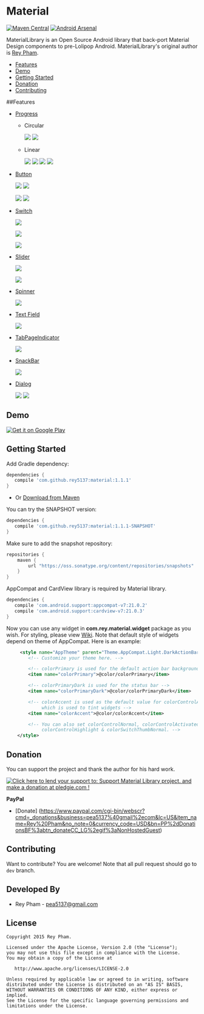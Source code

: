 Material
=====================

[![Maven Central](https://img.shields.io/maven-central/v/com.github.rey5137/material.svg)](https://oss.sonatype.org/content/repositories/releases/com/github/rey5137/material/1.1.0/material-1.1.0.aar)  [![Android Arsenal](https://img.shields.io/badge/Android%20Arsenal-Material-brightgreen.svg?style=flat)](http://android-arsenal.com/details/1/1685)

MaterialLibrary is an Open Source Android library that back-port Material Design components to pre-Lolipop Android. MaterialLibrary's original author is [Rey Pham](https://github.com/rey5137).

* [Features](#features)
* [Demo](#demo)
* [Getting Started](#getting-started)
* [Donation](#donation)
* [Contributing](#contributing)

##Features
- [Progress](https://github.com/rey5137/Material/wiki/Progress)
    - Circular
    
        ![](https://github.com/rey5137/Material/raw/master/image/progress_circular_indeterminate.gif) ![](https://github.com/rey5137/Material/raw/master/image/progress_circular_determinate.gif)
    - Linear

        ![](https://github.com/rey5137/Material/raw/master/image/progress_linear_indeterminate.gif) 
        ![](https://github.com/rey5137/Material/raw/master/image/progress_linear_determinate.gif)
        ![](https://github.com/rey5137/Material/raw/master/image/progress_linear_query.gif)
        ![](https://github.com/rey5137/Material/raw/master/image/progress_linear_buffer.gif)

- [Button](https://github.com/rey5137/Material/wiki/Button)
    
    ![](https://github.com/rey5137/Material/raw/master/image/button_raise_touch.gif) ![](https://github.com/rey5137/Material/raw/master/image/button_raise_wave.gif)

    ![](https://github.com/rey5137/Material/raw/master/image/fab_image.gif) ![](https://github.com/rey5137/Material/raw/master/image/fab_line.gif)   
     
- [Switch](https://github.com/rey5137/Material/wiki/Switch)

    ![](https://github.com/rey5137/Material/raw/master/image/cb.gif)

    ![](https://github.com/rey5137/Material/raw/master/image/rb.gif)

    ![](https://github.com/rey5137/Material/raw/master/image/switch.gif)

- [Slider](https://github.com/rey5137/Material/wiki/Slider)

    ![](https://github.com/rey5137/Material/raw/master/image/slider_continuous.gif)

    ![](https://github.com/rey5137/Material/raw/master/image/slider_discrete.gif)

- [Spinner](https://github.com/rey5137/Material/wiki/Spinner)
     
    ![](https://github.com/rey5137/Material/raw/master/image/spn.gif)

- [Text Field](https://github.com/rey5137/Material/wiki/Text-Field)

    ![](https://github.com/rey5137/Material/raw/master/image/textfield.gif)

- [TabPageIndicator](https://github.com/rey5137/Material/wiki/TabPageIndicator)
     
    ![](https://github.com/rey5137/Material/raw/master/image/tpi.gif)

- [SnackBar](https://github.com/rey5137/Material/wiki/SnackBar)
     
    ![](https://github.com/rey5137/Material/raw/master/image/snackbar.png)

- [Dialog](https://github.com/rey5137/Material/wiki/Dialog)

    ![](https://github.com/rey5137/Material/raw/master/image/dialog_3.png) ![](https://github.com/rey5137/Material/raw/master/image/dialog_4.png)

## Demo

<a href="https://play.google.com/store/apps/details?id=com.rey.material.demo">
  <img alt="Get it on Google Play"
       src="https://developer.android.com/images/brand/en_generic_rgb_wo_60.png" />
</a>

## Getting Started

Add Gradle dependency:

```gradle
dependencies {
   compile 'com.github.rey5137:material:1.1.1'
}
```

* Or
[Download from Maven](https://oss.sonatype.org/content/repositories/releases/com/github/rey5137/material/1.1.0/material-1.1.0.aar)

You can try the SNAPSHOT version:

```gradle
dependencies {
   compile 'com.github.rey5137:material:1.1.1-SNAPSHOT'
}
```
Make sure to add the snapshot repository:

```gradle
repositories {
    maven {
        url "https://oss.sonatype.org/content/repositories/snapshots"
    }
}
```

AppCompat and CardView library is required by Material library.

```gradle
dependencies {
   compile 'com.android.support:appcompat-v7:21.0.2'
   compile 'com.android.support:cardview-v7:21.0.3'
}
```
Now you can use any widget in **com.rey.material.widget** package as you wish. For styling, please view [Wiki](https://github.com/rey5137/Material/wiki). Note that default style of widgets depend on theme of AppCompat. Here is an example:

```xml
     <style name="AppTheme" parent="Theme.AppCompat.Light.DarkActionBar">
        <!-- Customize your theme here. -->

        <!-- colorPrimary is used for the default action bar background -->
        <item name="colorPrimary">@color/colorPrimary</item>

        <!-- colorPrimaryDark is used for the status bar -->
        <item name="colorPrimaryDark">@color/colorPrimaryDark</item>

        <!-- colorAccent is used as the default value for colorControlActivated
             which is used to tint widgets -->
        <item name="colorAccent">@color/colorAccent</item>

        <!-- You can also set colorControlNormal, colorControlActivated
             colorControlHighlight & colorSwitchThumbNormal. -->
    </style>
```

## Donation
You can support the project and thank the author for his hard work.

<a href='https://pledgie.com/campaigns/28714'><img alt='Click here to lend your support to: Support Material Library project. and make a donation at pledgie.com !' src='https://pledgie.com/campaigns/28714.png?skin_name=chrome' border='0' ></a>

**PayPal**
- [Donate] (https://www.paypal.com/cgi-bin/webscr?cmd=_donations&business=pea5137%40gmail%2ecom&lc=US&item_name=Rey%20Pham&no_note=0&currency_code=USD&bn=PP%2dDonationsBF%3abtn_donateCC_LG%2egif%3aNonHostedGuest)

## Contributing
Want to contribute? You are welcome! 
Note that all pull request should go to `dev` branch.

Developed By
------------

* Rey Pham - <pea5137@gmail.com>


License
--------

    Copyright 2015 Rey Pham.

    Licensed under the Apache License, Version 2.0 (the "License");
    you may not use this file except in compliance with the License.
    You may obtain a copy of the License at

       http://www.apache.org/licenses/LICENSE-2.0

    Unless required by applicable law or agreed to in writing, software
    distributed under the License is distributed on an "AS IS" BASIS,
    WITHOUT WARRANTIES OR CONDITIONS OF ANY KIND, either express or implied.
    See the License for the specific language governing permissions and
    limitations under the License.
